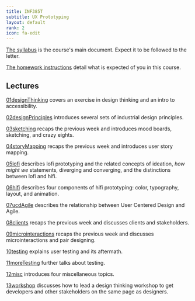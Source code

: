 ```yaml
---
title: INF385T
subtitle: UX Prototyping
layout: default
rank: 2
icon: fa-edit
---
```



[The syllabus](/uxproto/syllabus.html) is the course's main document. Expect it to be followed to the letter.

[The homework instructions](/uxproto/hwInstructions.html) detail what is expected of you in this course.

## Lectures

[01designThinking](/uxproto/01designThinking/index.html) covers an exercise in design thinking and an intro to accessibility.

[02designPrinciples](/uxproto/02designPrinciples/index.html) introduces several sets of industrial design principles.

[03sketching](/uxproto/03sketching/index.html) recaps the previous week and introduces mood boards, sketching, and crazy eights.

[04storyMapping](/uxproto/04storyMapping/index.html) recaps the previous week and introduces user story mapping.

[05lofi](/uxproto/05lofi/index.html) describes lofi prototyping and the related concepts of ideation, *how might we* statements, diverging and converging, and the distinctions between lofi and hifi.

[06hifi](/uxproto/06hifi/index.html) describes four components of hifi prototyping: color, typography, layout, and animation.

[07ucdAgile](/uxproto/07ucdAgile/index.html) describes the relationship between User Centered Design and Agile.

[08clients](/uxproto/08clients/index.html) recaps the previous week and discusses clients and stakeholders.

[09microinteractions](/uxproto/09microinteractions/index.html) recaps the previous week and discusses microinteractions and pair designing.

[10testing](/uxproto/10testing/index.html) explains user testing and its aftermath.

[11moreTesting](/uxproto/11moreTesting/index.html) further talks about testing.

[12misc](/uxproto/12misc/index.html) introduces four miscellaneous topics.

[13workshop](/uxproto/13workshop/index.html) discusses how to lead a design thinking workshop to get developers and other stakeholders on the same page as designers.

<!--

-->
